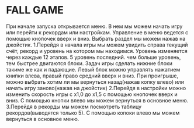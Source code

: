 # FALL GAME

При начале запуска открывается меню. В нем мы можем начать игру или перейти к рекордам или настройкам. Управление в меню ведется с помощью кнопочек вверх и вниз. Выбрать раздел мы можем нажав на джойстик.
1.Перейдя в начала игры мы можем увидить справа текущий счёт, рекорд и уровень на котором мы находимся. Уровень изменяется через каждые 12 этапов. 5 уровень последний. чем больше уровень, тем быстрее двигаются блоки. Задач игры сделать нижние блоки такиме же как и падающие. Левый блок можно управлять нажатием книпки влева, правый право средний вверх и вниз. При проигрыше, можно выбрать хотим ли мы вернуться назад(нажав копку влево) или начать игру заново(нажав на джойстик)
2.Перейдя в настройки можно изменить скорость игры с х1,0 до х1,5 с помощью кнопочек вверх и вниз. С помощью кнопки влево мы можем вернуться в основное меню.
3.Перейдя в рекорды мы можем посмотреть таблицу рекордов(выводятся только 5). С помощью копоки влево мы можем вернуться в основное меню.
